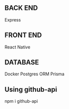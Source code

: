 ## BACK END ##
Express

## FRONT END ##
React Native

## DATABASE ##
Docker Postgres
ORM Prisma 

## Using github-api ## 
npm i github-api
